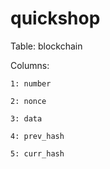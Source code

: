 # quickshop

Table: blockchain

Columns:

    1: number
    
    2: nonce
    
    3: data
    
    4: prev_hash
    
    5: curr_hash
    

